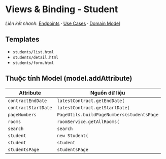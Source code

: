 # Views & Binding - Student

*Liên kết nhanh*: [Endpoints](../../APIs/Student/Endpoints.md) · [Use Cases](UseCases.md) · [Domain Model](DomainModel.mmd)

## Templates

- `students/list.html`
- `students/detail.html`
- `students/form.html`

## Thuộc tính Model (model.addAttribute)

| Attribute | Nguồn dữ liệu |
| --- | --- |
| `contractEndDate` | `latestContract.getEndDate(` |
| `contractStartDate` | `latestContract.getStartDate(` |
| `pageNumbers` | `PageUtils.buildPageNumbers(studentsPage` |
| `rooms` | `roomService.getAllRooms(` |
| `search` | `search` |
| `student` | `new Student(` |
| `student` | `student` |
| `studentsPage` | `studentsPage` |
